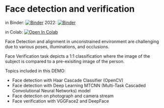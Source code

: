 # Face detection and verification

 in Binder: 
[![Binder](https://mybinder.org/badge_logo.svg)](https://mybinder.org/v2/gh/knave88/Face_detection/main?filepath=POB_Lab14_Face_binder.ipynb)
2022: [![Binder](https://mybinder.org/badge_logo.svg)](https://mybinder.org/v2/gh/knave88/Face_detection/knave88-patch-2022?filepath=POB_Lab14_Face_binder.ipynb)

 in Colab:
[![Open In Colab](https://colab.research.google.com/assets/colab-badge.svg)](https://colab.research.google.com/github/knave88/Face_detection/blob/main/POB_Lab14_Face_colab.ipynb)


Face Detection and alignment in unconstrained environment are challenging due to various poses, illuminations, and occlusions.

Face Verification task depicts a 1:1 classification where the image of the subject is compared to a pre-exisiting image of the person.

Topics included in this DEMO:
* Face detection with Haar Cascade Classifier (OpenCV) 
* Face detection with Deep Learning MTCNN (Multi-Task Cascaded Convolutional Neural Networks) model
* Face detection on photograph and camera stream
* Face verification with VGGFace2 and DeepFace
